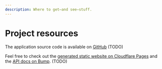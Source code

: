 ```yaml
---
description: Where to get—and see—stuff.
---
```


# Project resources

The application source code is available on [GitHub](https://github.com/mikaelvesavuori/better-apis-workshop) (TODO)

Feel free to check out the [generated static website on Cloudflare Pages](https://better-apis-workshop.pages.dev) and the [API docs on Bump](https://bump.sh/doc/better-apis-workshop). (TODO)
